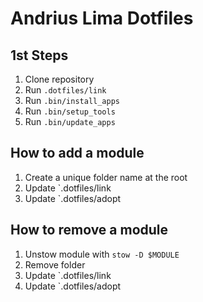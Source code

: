 # Andrius Lima Dotfiles

## 1st Steps
1. Clone repository
2. Run `.dotfiles/link`
3. Run `.bin/install_apps`
4. Run `.bin/setup_tools`
5. Run `.bin/update_apps`


## How to add a module
1. Create a unique folder name at the root
2. Update `.dotfiles/link
3. Update `.dotfiles/adopt

## How to remove a module
1. Unstow module with `stow -D $MODULE`
1. Remove folder
2. Update `.dotfiles/link
3. Update `.dotfiles/adopt